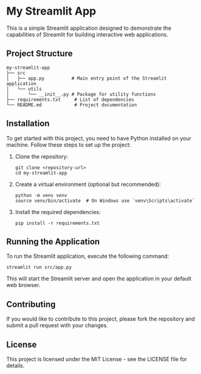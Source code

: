 # My Streamlit App

This is a simple Streamlit application designed to demonstrate the capabilities of Streamlit for building interactive web applications.

## Project Structure

```
my-streamlit-app
├── src
│   ├── app.py          # Main entry point of the Streamlit application
│   └── utils
│       └── __init__.py # Package for utility functions
├── requirements.txt     # List of dependencies
└── README.md            # Project documentation
```

## Installation

To get started with this project, you need to have Python installed on your machine. Follow these steps to set up the project:

1. Clone the repository:
   ```
   git clone <repository-url>
   cd my-streamlit-app
   ```

2. Create a virtual environment (optional but recommended):
   ```
   python -m venv venv
   source venv/bin/activate  # On Windows use `venv\Scripts\activate`
   ```

3. Install the required dependencies:
   ```
   pip install -r requirements.txt
   ```

## Running the Application

To run the Streamlit application, execute the following command:

```
streamlit run src/app.py
```

This will start the Streamlit server and open the application in your default web browser.

## Contributing

If you would like to contribute to this project, please fork the repository and submit a pull request with your changes.

## License

This project is licensed under the MIT License - see the LICENSE file for details.